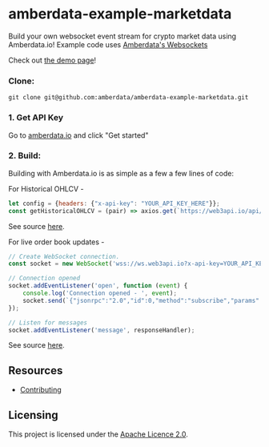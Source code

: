 # amberdata-example-marketdata
Build your own websocket event stream for crypto market data using Amberdata.io! Example code uses [Amberdata's Websockets](https://docs.amberdata.io/reference#connection)

Check out [the demo page](https://amberdata.github.io/amberdata-example-marketdata/)!

### Clone:
``
git clone git@github.com:amberdata/amberdata-example-marketdata.git
``

### 1. Get API Key

Go to [amberdata.io](https://amberdata.io/pricing) and click "Get started"

### 2. Build:

Building with Amberdata.io is as simple as a few a few lines of code:

For Historical OHLCV -
```js
let config = {headers: {"x-api-key": "YOUR_API_KEY_HERE"}};
const getHistoricalOHLCV = (pair) => axios.get(`https://web3api.io/api/v2/market/ohlcv/${pair}/historical`, config);
```
See source [here](https://github.com/amberdata/amberdata-example-marketdata/blob/a22e2d3edee890567386b0804c104218f237a483/index.js#L37).

For live order book updates -
```js
// Create WebSocket connection.
const socket = new WebSocket('wss://ws.web3api.io?x-api-key=YOUR_API_KEY_HERE');

// Connection opened
socket.addEventListener('open', function (event) {
    console.log('Connection opened - ', event);
    socket.send(`{"jsonrpc":"2.0","id":0,"method":"subscribe","params":["market:orders",{"pair":"eth_btc","exchange":"gdax"}]}`);
});

// Listen for messages
socket.addEventListener('message', responseHandler);
```
See source [here](https://github.com/amberdata/amberdata-example-marketdata/blob/a22e2d3edee890567386b0804c104218f237a483/index.js#L52).

## Resources

- [Contributing](./CONTRIBUTING.md)

## Licensing

This project is licensed under the [Apache Licence 2.0](./LICENSE).

